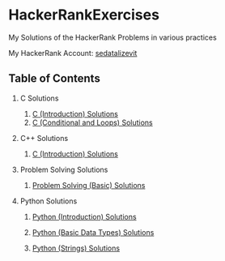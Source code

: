 # HackerRankExercises

My Solutions of the HackerRank Problems in various practices

My HackerRank Account: [sedatalizevit](https://www.hackerrank.com/sedatalizevit)


## Table of Contents


1. C Solutions
    1. [C (Introduction) Solutions](https://github.com/Seqat/HackerRankExercises/tree/main/C%20Solutions/C%20(Introduction))
    2. [C (Conditional and Loops) Solutions](https://github.com/Seqat/HackerRankExercises/tree/main/C%20Solutions/C%20(Conditionals%20and%20Loops))

2. C++ Solutions
    1. [C (Introduction) Solutions](https://github.com/Seqat/HackerRankExercises/tree/main/C%2B%2B%20Solutions/C%2B%2B%20(Introduction)%20Solutions)

3. Problem Solving Solutions
    1.  [Problem Solving (Basic) Solutions](https://github.com/Seqat/HackerRankExercises/tree/main/Problem%20Solving%20Solutions/Problem%20Solving%20(Basic))


4. Python Solutions
    1.  [Python (Introduction) Solutions](https://github.com/Seqat/HackerRankExercises/tree/main/Python%20Solutions/Python%20(Introduction))
    
    2.  [Python (Basic Data Types) Solutions](https://github.com/Seqat/HackerRankExercises/tree/main/Python%20Solutions/Python%20(Basic%20Data%20Types))
    
    3.  [Python (Strings) Solutions](https://github.com/Seqat/HackerRankExercises/tree/main/Python%20Solutions/Python%20(Strings))




